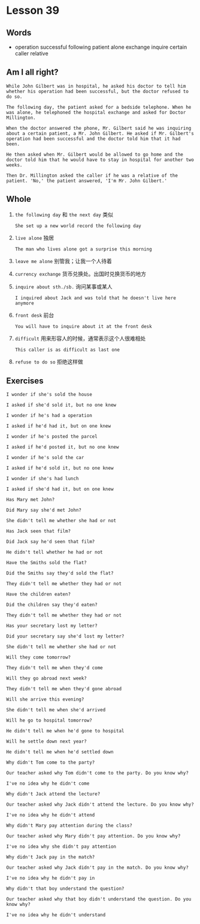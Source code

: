 # Lesson 39

## Words

- operation successful following patient alone exchange inquire certain caller relative

## Am I all right?

```
While John Gilbert was in hospital, he asked his doctor to tell him whether his operation had been successful, but the doctor refused to do so.

The following day, the patient asked for a bedside telephone. When he was alone, he telephoned the hospital exchange and asked for Doctor Millington.

When the doctor answered the phone, Mr. Gilbert said he was inquiring about a certain patient, a Mr. John Gilbert. He asked if Mr. Gilbert's operation had been successful and the doctor told him that it had been.

He then asked when Mr. Gilbert would be allowed to go home and the doctor told him that he would have to stay in hospital for another two weeks.

Then Dr. Millington asked the caller if he was a relative of the patient. 'No,' the patient answered, 'I'm Mr. John Gilbert.'
```

## Whole

1. `the following day` 和 `the next day` 类似

   ```
   She set up a new world record the following day
   ```

2. `live alone` 独居

   ```
   The man who lives alone got a surprise this morning
   ```

3. `leave me alone` 别管我；让我一个人待着

4. `currency exchange` 货币兑换处。出国时兑换货币的地方

5. `inquire about sth./sb.` 询问某事或某人

   ```
   I inquired about Jack and was told that he doesn't live here anymore
   ```

6. `front desk` 前台

   ```
   You will have to inquire about it at the front desk
   ```

7. `difficult` 用来形容人的时候，通常表示这个人很难相处

   ```
   This caller is as difficult as last one
   ```

8. `refuse to do so` 拒绝这样做

## Exercises

```
I wonder if she's sold the house

I asked if she'd sold it, but no one knew
```

```
I wonder if he's had a operation

I asked if he'd had it, but on one knew
```

```
I wonder if he's posted the parcel

I asked if he'd posted it, but no one knew
```

```
I wonder if he's sold the car

I asked if he'd sold it, but no one knew
```

```
I wonder if she's had lunch

I asked if she'd had it, but on one knew
```

```
Has Mary met John?

Did Mary say she'd met John?

She didn't tell me whether she had or not
```

```
Has Jack seen that film?

Did Jack say he'd seen that film?

He didn't tell whether he had or not
```

```
Have the Smiths sold the flat?

Did the Smiths say they'd sold the flat?

They didn't tell me whether they had or not
```

```
Have the children eaten?

Did the children say they'd eaten?

They didn't tell me whether they had or not
```

```
Has your secretary lost my letter?

Did your secretary say she'd lost my letter?

She didn't tell me whether she had or not
```

```
Will they come tomorrow?

They didn't tell me when they'd come
```

```
Will they go abroad next week?

They didn't tell me when they'd gone abroad
```

```
Will she arrive this evening?

She didn't tell me when she'd arrived
```

```
Will he go to hospital tomorrow?

He didn't tell me when he'd gone to hospital
```

```
Will he settle down next year?

He didn't tell me when he'd settled down
```

```
Why didn't Tom come to the party?

Our teacher asked why Tom didn't come to the party. Do you know why?

I've no idea why he didn't come
```

```
Why didn't Jack attend the lecture?

Our teacher asked why Jack didn't attend the lecture. Do you know why?

I've no idea why he didn't attend
```

```
Why didn't Mary pay attention during the class?

Our teacher asked why Mary didn't pay attention. Do you know why?

I've no idea why she didn't pay attention
```

```
Why didn't Jack pay in the match?

Our teacher asked why Jack didn't pay in the match. Do you know why?

I've no idea why he didn't pay in
```

```
Why didn't that boy understand the question?

Our teacher asked why that boy didn't understand the question. Do you know why?

I've no idea why he didn't understand
```
